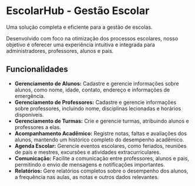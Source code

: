 # EscolarHub - Gestão Escolar

Uma solução completa e eficiente para a gestão de escolas.

Desenvolvido com foco na otimização dos processos escolares, nosso objetivo é oferecer uma experiência intuitiva e integrada para administradores, professores, alunos e pais.

## Funcionalidades

- **Gerenciamento de Alunos:** Cadastre e gerencie informações sobre alunos, como nome, idade, contato, endereço e informações de emergência.
- **Gerenciamento de Professores:** Cadastre e gerencie informações sobre professores, incluindo nome, disciplinas lecionadas e horários disponíveis.
- **Gerenciamento de Turmas:** Crie e gerencie turmas, atribuindo alunos e professores a elas.
- **Acompanhamento Acadêmico:** Registre notas, faltas e avaliações dos alunos, mantendo um histórico completo do desempenho acadêmico.
- **Agenda Escolar:** Gerencie eventos escolares, como feriados, reuniões de pais e mestres, excursões e atividades extracurriculares.
- **Comunicação:** Facilite a comunicação entre professores, alunos e pais, permitindo o envio de mensagens e notificações importantes.
- **Relatórios:** Gere relatórios completos sobre o desempenho dos alunos, a frequência nas aulas, as notas e outros dados relevantes.
